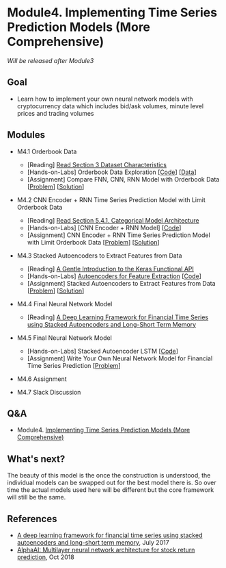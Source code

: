 # Module4. Implementing Time Series Prediction Models (More Comprehensive)

*Will be released after Module3*

## Goal
- Learn how to implement your own neural network models with cryptocurrency data which includes bid/ask volumes, minute level prices and trading volumes 

## Modules
- M4.1 Orderbook Data
    - [Reading] [Read Section 3 Dataset Characteristics](https://drive.google.com/open?id=1U86rW0rL7ZMld4txXi40SEfACVJ0r3vZ)
    - [Hands-on-Labs] Orderbook Data Exploration [[Code](https://colab.research.google.com/drive/1eurWi1Mmw2ZuPh2KlHFG58emDoX-GHdg)] [[Data](https://drive.google.com/open?id=1_GXzTuyIopvkkOeCxHanVZKa0tKclD6F)]
    - [Assignment] Compare FNN, CNN, RNN Model with Orderbook Data [[Problem](https://colab.research.google.com/drive/1oPvZAIsS_NVd80o-iaxRMyJJa5MYrhEH)] [[Solution](https://colab.research.google.com/drive/1iRuwyBpW_Ce4QWDHw0GirMyMN5Dusn3X)]
    
- M4.2 CNN Encoder + RNN Time Series Prediction Model with Limit Orderbook Data
    - [Reading] [Read Section 5.4.1. Categorical Model Architecture](https://drive.google.com/open?id=1U86rW0rL7ZMld4txXi40SEfACVJ0r3vZ)
    - [Hands-on-Labs] [CNN Encoder + RNN Model] [[Code](https://colab.research.google.com/drive/10Hlek8FBzNtL1QwpfdAL3TQROjHSvv-K)]
    - [Assignment] CNN Encoder + RNN Time Series Prediction Model with Limit Orderbook Data [[Problem](https://colab.research.google.com/drive/1AH56wjfso6eEcv6hWKJ86TMI_8N-t3pH)] [[Solution](https://colab.research.google.com/drive/1XJ18u6j_3i8MlXtnkszujwwx5d4RL9eQ)]

- M4.3 Stacked Autoencoders to Extract Features from Data
    - [Reading] [A Gentle Introduction to the Keras Functional API](https://machinelearningmastery.com/keras-functional-api-deep-learning/)
    - [Hands-on-Labs] [Autoencoders for Feature Extraction](https://blog.keras.io/building-autoencoders-in-keras.html) [[Code](https://colab.research.google.com/drive/1OwcK9s5aRqBIw9vFWD6HmubJVwLG3GZz)]
    - [Assignment] Stacked Autoencoders to Extract Features from Data [[Problem](https://colab.research.google.com/drive/1W-r49D0F69WgAdyb3Vnif0Q4u-j8XANr)] [[Solution](https://colab.research.google.com/drive/1UO1GU3O9mSz9UexjLiNOOENQ_0s-b3SC)]

- M4.4 Final Neural Network Model
    - [Reading] [A Deep Learning Framework for Financial Time Series using Stacked Autoencoders and Long-Short Term Memory](https://drive.google.com/open?id=19zYBAUV5at8RY43TvOUJj_4PdSRGZcQT)

- M4.5 Final Neural Network Model
    - [Hands-on-Labs] Stacked Autoencoder LSTM [[Code](https://github.com/jonghkim/alpha-AI)]
    - [Assignment] Write Your Own Neural Network Model for Financial Time Series Prediction [[Problem](https://colab.research.google.com/drive/12WhwLOMxnLH94qIa8B3SaneJpePJkZMF)]

- M4.6 Assignment
- M4.7 Slack Discussion

## Q&A
- Module4. [Implementing Time Series Prediction Models (More Comprehensive)](../Q&A/Module4.md)

## What's next?
The beauty of this model is the once the construction is understood, the individual models can be swapped out for the best model there is. So over time the actual models used here will be different but the core framework will still be the same.

## References
- [A deep learning framework for financial time series using stacked autoencoders and long-short term memory](https://journals.plos.org/plosone/article?id=10.1371/journal.pone.0180944), July 2017
- [AlphaAI: Multilayer neural network architecture for stock return prediction](https://github.com/VivekPa/AlphaAI?utm_source=mybridge&utm_medium=blog&utm_campaign=read_more#neural-network-model), Oct 2018